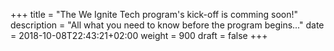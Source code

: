 +++
title = "The We Ignite Tech program's kick-off is comming soon!"
description = "All what you need to know before the program begins..."
date = 2018-10-08T22:43:21+02:00
weight = 900
draft = false
+++
